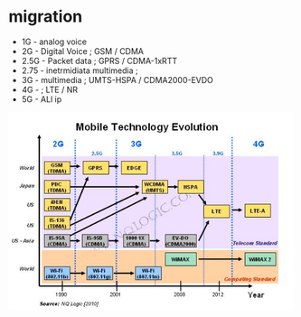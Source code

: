 # migration 

* 1G - analog voice
* 2G - Digital Voice ; GSM / CDMA
* 2.5G - Packet data ; GPRS / CDMA-1xRTT
* 2.75 - inetrmidiata multimedia ; 
* 3G - multimedia ; UMTS-HSPA / CDMA2000-EVDO
* 4G - ; LTE / NR
* 5G - ALl ip

![](../media/1_MobileTechnologyEvolution.JPG)

